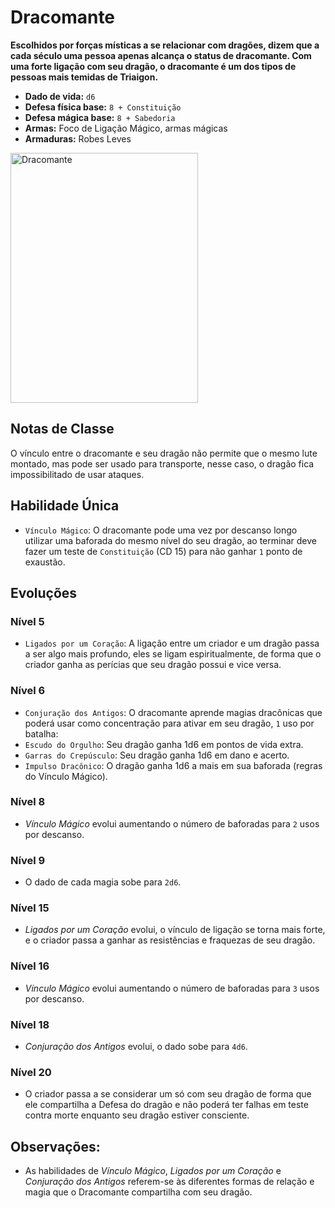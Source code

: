 # Dracomante
**Escolhidos por forças místicas a se relacionar com dragões, dizem que a cada século uma pessoa apenas alcança o status de dracomante. Com uma forte ligação com seu dragão, o dracomante é um dos tipos de pessoas mais temidas de Triaigon.**

- **Dado de vida:** `d6`
- **Defesa física base:** `8 + Constituição`
- **Defesa mágica base:** `8 + Sabedoria`
- **Armas:** Foco de Ligação Mágico, armas mágicas
- **Armaduras:** Robes Leves

<img src="https://i.pinimg.com/564x/fa/b0/76/fab076a493b3871f83dd57f841381094.jpg" alt="Dracomante" style="height: 400px; width:300px;"/>

## Notas de Classe
O vínculo entre o dracomante e seu dragão não permite que o mesmo lute montado, mas pode ser usado para transporte, nesse caso, o dragão fica impossibilitado de usar ataques.

## Habilidade Única
- `Vínculo Mágico`: O dracomante pode uma vez por descanso longo utilizar uma baforada do mesmo nível do seu dragão, ao terminar deve fazer um teste de `Constituição` (CD 15) para não ganhar `1` ponto de exaustão.

## Evoluções
### Nível 5
- `Ligados por um Coração`: A ligação entre um criador e um dragão passa a ser algo mais profundo, eles se ligam espiritualmente, de forma que o criador ganha as perícias que seu dragão possui e vice versa.

### Nível 6
- `Conjuração dos Antigos`: O dracomante aprende magias dracônicas que poderá usar como concentração para ativar em seu dragão, `1` uso por batalha:
- `Escudo do Orgulho`: Seu dragão ganha 1d6 em pontos de vida extra.
- `Garras do Crepúsculo`: Seu dragão ganha 1d6 em dano e acerto.
- `Impulso Dracônico`: O dragão ganha 1d6 a mais em sua baforada (regras do Vínculo Mágico).

### Nível 8
- *Vínculo Mágico* evolui aumentando o número de baforadas para `2` usos por descanso.

### Nível 9
- O dado de cada magia sobe para `2d6`.

### Nível 15
- *Ligados por um Coração* evolui, o vínculo de ligação se torna mais forte, e o criador passa a ganhar as resistências e fraquezas de seu dragão.

### Nível 16
- *Vínculo Mágico* evolui aumentando o número de baforadas para `3` usos por descanso.

### Nível 18
- *Conjuração dos Antigos* evolui, o dado sobe para `4d6`.

### Nível 20
- O criador passa a se considerar um só com seu dragão de forma que ele compartilha a Defesa do dragão e não poderá ter falhas em teste contra morte enquanto seu dragão estiver consciente.

## **Observações:**
- As habilidades de *Vínculo Mágico*, *Ligados por um Coração* e *Conjuração dos Antigos* referem-se às diferentes formas de relação e magia que o Dracomante compartilha com seu dragão.
